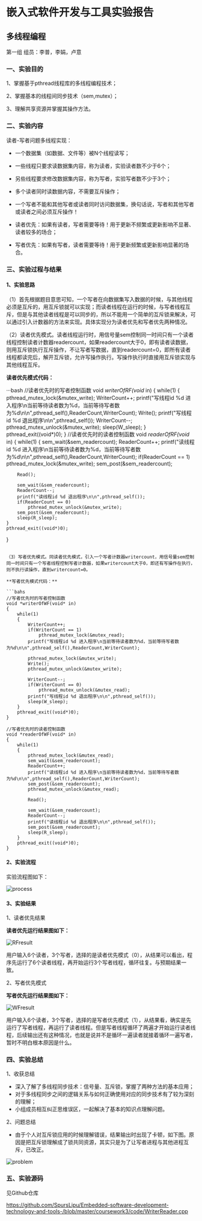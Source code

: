 # 嵌入式软件开发与工具实验报告

## 多线程编程

第一组 组员：李普，李娟，卢意

### 一、实验目的

1、掌握基于pthread线程库的多线程编程技术；

2、掌握基本的线程间同步技术（sem,mutex）；

3、理解共享资源并掌握其操作方法。

### 二、实验内容

读者-写者问题多线程实现：
- 一个数据集（如数据、文件等）被N个线程读写；

- 一些线程只要求读数据集内容，称为读者，实验读者数不少于6个；

- 另些线程要求修改数据集内容，称为写者，实验写者数不少于3个；

- 多个读者同时读数据内容，不需要互斥操作；

- 一个写者不能和其他写者或读者同时访问数据集，换句话说，写者和其他写者或读者之间必须互斥操作！

- 读者优先：如果有读者，写者需要等待！用于更新不频繁或更新影响不显著、读者较多的场合；

- 写者优先：如果有写者，读者需要等待！用于更新频繁或更新影响显著的场合。

### 三、实验过程与结果

#### 1、实验思路

（1）首先根据题目意思可知，一个写者在向数据集写入数据的时候，与其他线程必须是互斥的，用互斥锁就可以实现；而读者线程在运行的时候，与写者线程互斥，但是与其他读者线程是可以同步的，所以不能用一个简单的互斥锁来解决，可以通过引入计数器的方法来实现。具体实现分为读者优先和写者优先两种情况。

（2）读者优先模式。读者线程运行时，用信号量sem控制同一时间只有一个读者线程控制读者计数器readercount，如果readercount大于0，即有读者读数据，则用互斥锁执行互斥操作，不让写者写数据，直到readercount=0，即所有读者线程都读完后，解开互斥锁，允许写操作执行。写操作执行时直接用互斥锁实现与其他线程互斥。

**读者优先模式代码：**

···bash
//读者优先时的写者控制函数
void *writerOfRF(void* in)
{
	while(1)
	{
		pthread_mutex_lock(&mutex_write);
		WriterCount++;
		printf("写线程id %d 进入程序\n当前等待读者数为%d，当前等待写者数为%d\n\n",pthread_self(),ReaderCount,WriterCount);
		Write();
		printf("写线程id %d 退出程序\n\n",pthread_self());
		WriterCount--;
		pthread_mutex_unlock(&mutex_write);
		sleep(W_sleep);
	}
	pthread_exit((void*)0);
}
//读者优先时的读者控制函数
void *readerOfRF(void* in)
{
	while(1)
	{
		sem_wait(&sem_readercount);
		ReaderCount++;
		printf("读线程id %d 进入程序\n当前等待读者数为%d，当前等待写者数为%d\n\n",pthread_self(),ReaderCount,WriterCount);
		if(ReaderCount == 1)
			pthread_mutex_lock(&mutex_write);
		sem_post(&sem_readercount);

		Read();

		sem_wait(&sem_readercount);
		ReaderCount--;
		printf("读线程id %d 退出程序\n\n",pthread_self());
		if(ReaderCount == 0)
			pthread_mutex_unlock(&mutex_write);
		sem_post(&sem_readercount);
		sleep(R_sleep);
	}
	pthread_exit((void*)0);
}
```

（3）写者优先模式。同读者优先模式，引入一个写者计数器writercount，用信号量sem控制同一时间只有一个写者线程控制写者计数器，如果writercount大于0，即还有写操作在执行，则不执行读操作，直到writercount=0。

**写者优先模式代码：**

```bahs
//写者优先时的写者控制函数
void *writerOfWF(void* in)
{
	while(1)
	{
		WriterCount++;
		if(WriterCount == 1)
			pthread_mutex_lock(&mutex_read);
		printf("写线程id %d 进入程序\n当前等待读者数为%d，当前等待写者数为%d\n\n",pthread_self(),ReaderCount,WriterCount);
		
		pthread_mutex_lock(&mutex_write);
		Write();
		pthread_mutex_unlock(&mutex_write);
		
		WriterCount--;
		if(WriterCount == 0)
			pthread_mutex_unlock(&mutex_read);
		printf("写线程id %d 退出程序\n\n",pthread_self());
		sleep(W_sleep);
	}
	pthread_exit((void*)0);
}

//写者优先时的读者控制函数
void *readerOfWF(void* in)
{
	while(1)
	{
		pthread_mutex_lock(&mutex_read);
		sem_wait(&sem_readercount);
		ReaderCount++;
		printf("读线程id %d 进入程序\n当前等待读者数为%d，当前等待写者数为%d\n\n",pthread_self(),ReaderCount,WriterCount);
		sem_post(&sem_readercount);
		pthread_mutex_unlock(&mutex_read);

		Read();

		sem_wait(&sem_readercount);
		ReaderCount--;
		printf("读线程id %d 退出程序\n\n",pthread_self());
		sem_post(&sem_readercount);
		sleep(R_sleep);
	}
	pthread_exit((void*)0);
}
```

#### 2、实验流程

实验流程图如下：

![process](https://github.com/SpursLipu/Embedded-software-development-technology-and-tools-/blob/master/coursework3/images/process.png)

#### 3、实验结果

1、读者优先结果

**读者优先运行结果图如下：**

![RFresult](https://github.com/SpursLipu/Embedded-software-development-technology-and-tools-/blob/master/coursework3/images/RFresult.png)

用户输入6个读者，3个写者，选择的是读者优先模式（0），从结果可以看出，程序先运行了6个读者线程，再开始运行3个写者线程，循环往复。与预期结果一致。

2、写者优先模式

**写者优先运行结果图如下：**

![WFresult](https://github.com/SpursLipu/Embedded-software-development-technology-and-tools-/blob/master/coursework3/images/WFresult.png)

用户输入6个读者，3个写者，选择的是写者优先模式（1），从结果看，确实是先运行了写者线程，再运行了读者线程。但是写者线程循环了两遍才开始运行读者线程，后续输出还有这种情况，也就是说并不是循环一遍读者就接着循环一遍写者，暂时不明白根本原因是什么。



### 四、实验总结

1、收获总结

- 深入了解了多线程同步技术：信号量、互斥锁，掌握了两种方法的基本应用；
- 对于多线程同步之间的逻辑关系与如何正确使用对应的同步技术有了较为深刻的理解；
- 小组成员相互纠正思维误区，一起解决了基本的知识点理解问题。

2、问题总结

- 由于个人对互斥锁应用的时候理解错误，结果输出时出现了卡顿，如下图。原因是把互斥锁理解成了锁共同资源，其实只是为了让写者进程与其他进程互斥，已改正。

![problem](https://github.com/SpursLipu/Embedded-software-development-technology-and-tools-/blob/master/coursework3/images/problem1.png)




### 五、实验源码

见Github仓库

https://github.com/SpursLipu/Embedded-software-development-technology-and-tools-/blob/master/coursework3/code/WriterReader.cpp
